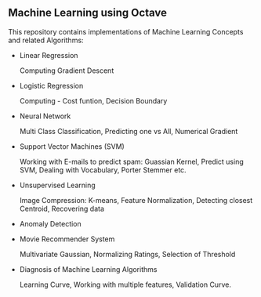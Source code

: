 Machine Learning using Octave
-------------------------------


This repository contains implementations of Machine Learning Concepts and related Algorithms:

 - Linear Regression 

   Computing Gradient Descent   
 - Logistic Regression

   Computing - Cost funtion, Decision Boundary
 - Neural Network

   Multi Class Classification, Predicting one vs All, Numerical Gradient   
 - Support Vector Machines (SVM)

   Working with E-mails to predict spam: Guassian Kernel, Predict using SVM, Dealing with Vocabulary, Porter Stemmer etc.
 - Unsupervised Learning

   Image Compression: K-means, Feature Normalization, Detecting closest Centroid, Recovering data
 - Anomaly Detection
 - Movie Recommender System

   Multivariate Gaussian, Normalizing Ratings, Selection of Threshold

 - Diagnosis of Machine Learning Algorithms

   Learning Curve, Working with multiple features, Validation Curve.  
